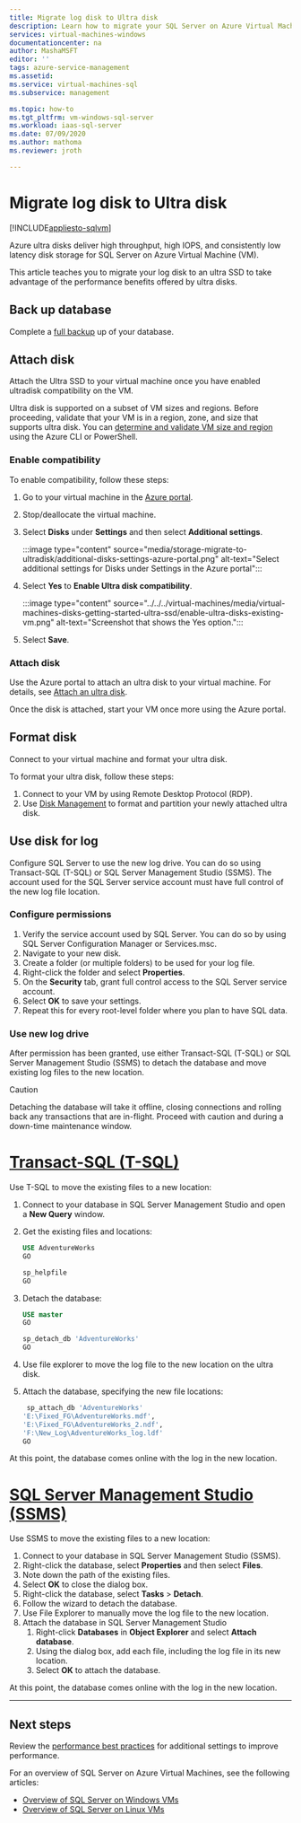 ```yaml
---
title: Migrate log disk to Ultra disk
description: Learn how to migrate your SQL Server on Azure Virtual Machine (VM) log disk to an Azure Ultradisk to take advantage of high performance and low latency. 
services: virtual-machines-windows
documentationcenter: na
author: MashaMSFT
editor: ''
tags: azure-service-management
ms.assetid: 
ms.service: virtual-machines-sql
ms.subservice: management

ms.topic: how-to
ms.tgt_pltfrm: vm-windows-sql-server
ms.workload: iaas-sql-server
ms.date: 07/09/2020
ms.author: mathoma
ms.reviewer: jroth

---
```

# Migrate log disk to Ultra disk
[!INCLUDE[appliesto-sqlvm](../../includes/appliesto-sqlvm.md)]

Azure ultra disks deliver high throughput, high IOPS, and consistently low latency disk storage for SQL Server on Azure Virtual Machine (VM). 

This article teaches you to migrate your log disk to an ultra SSD to take advantage of the performance benefits offered by ultra disks. 

## Back up database

Complete a [full backup](backup-restore.md) up of your database. 

## Attach disk

Attach the Ultra SSD to your virtual machine once you have enabled ultradisk compatibility on the VM. 

Ultra disk is supported on a subset of VM sizes and regions. Before proceeding, validate that your VM is in a region, zone, and size that supports ultra disk. You can [determine and validate VM size and region](../../../virtual-machines/disks-enable-ultra-ssd.md#determine-vm-size-and-region-availability) using the Azure CLI or PowerShell. 

### Enable compatibility

To enable compatibility, follow these steps:

1. Go to your virtual machine in the [Azure portal](https://portal.azure.com/). 
1. Stop/deallocate the virtual machine. 
1. Select **Disks** under **Settings** and then select **Additional settings**. 

   :::image type="content" source="media/storage-migrate-to-ultradisk/additional-disks-settings-azure-portal.png" alt-text="Select additional settings for Disks under Settings in the Azure portal":::

1. Select **Yes** to **Enable Ultra disk compatibility**. 

   :::image type="content" source="../../../virtual-machines/media/virtual-machines-disks-getting-started-ultra-ssd/enable-ultra-disks-existing-vm.png" alt-text="Screenshot that shows the Yes option.":::

1. Select **Save**. 



### Attach disk

Use the Azure portal to attach an ultra disk to your virtual machine. For details, see [Attach an ultra disk](../../../virtual-machines/disks-enable-ultra-ssd.md#attach-an-ultra-disk).

Once the disk is attached, start your VM once more using the Azure portal. 



## Format disk

Connect to your virtual machine and format your ultra disk.  

To format your ultra disk, follow these steps:

1. Connect to your VM by using Remote Desktop Protocol (RDP).
1. Use [Disk Management](/windows-server/storage/disk-management/overview-of-disk-management) to format and partition your newly attached ultra disk. 


## Use disk for log

Configure SQL Server to use the new log drive. You can do so using Transact-SQL (T-SQL) or SQL Server Management Studio (SSMS). The account used for the SQL Server service account must have full control of the new log file location. 

### Configure permissions

1. Verify the service account used by SQL Server. You can do so by using SQL Server Configuration Manager or Services.msc.
1. Navigate to your new disk. 
1. Create a folder (or multiple folders) to be used for your log file. 
1. Right-click the folder and select **Properties**.
1. On the **Security** tab, grant full control access to the SQL Server service account. 
1. Select **OK**  to save your settings. 
1. Repeat this for every root-level folder where you plan to have SQL data. 

### Use new log drive 

After permission has been granted, use either Transact-SQL (T-SQL) or SQL Server Management Studio (SSMS) to detach the database and move existing log files to the new location.

   > [!CAUTION]
   > Detaching the database will take it offline, closing connections and rolling back any transactions that are in-flight. Proceed with caution and during a down-time maintenance window. 



# [Transact-SQL (T-SQL)](#tab/tsql)

Use T-SQL to move the existing files to a new location:

1. Connect to your database in SQL Server Management Studio and open a **New Query** window. 
1. Get the existing files and locations:

   ```sql
   USE AdventureWorks
   GO

   sp_helpfile
   GO
   ```

1. Detach the database: 

   ```sql
   USE master
   GO

   sp_detach_db 'AdventureWorks'
   GO
   ```

1. Use file explorer to move the log file to the new location on the ultra disk. 

1. Attach the database, specifying the new file locations: 

   ```sql
    sp_attach_db 'AdventureWorks'
   'E:\Fixed_FG\AdventureWorks.mdf',
   'E:\Fixed_FG\AdventureWorks_2.ndf',
   'F:\New_Log\AdventureWorks_log.ldf'
   GO
   ```

At this point, the database comes online with the log in the new location. 



# [SQL Server Management Studio (SSMS)](#tab/ssms)

Use SSMS to move the existing files to a new location:

1. Connect to your database in SQL Server Management Studio (SSMS). 
1. Right-click the database, select **Properties** and then select **Files**. 
1. Note down the path of the existing files. 
1. Select **OK** to close the dialog box. 
1. Right-click the database, select **Tasks** > **Detach**. 
1. Follow the wizard to detach the database. 
1. Use File Explorer to manually move the log file to the new location.
1. Attach the database in SQL Server Management Studio
   1. Right-click **Databases** in **Object Explorer** and select **Attach database**. 
   1. Using the dialog box, add each file, including the log file in its new location. 
   1. Select **OK** to attach the database. 

At this point, the database comes online with the log in the new location.

---


## Next steps

Review the [performance best practices](./performance-guidelines-best-practices-checklist.md) for additional settings to improve performance. 

For an overview of SQL Server on Azure Virtual Machines, see the following articles:

- [Overview of SQL Server on Windows VMs](sql-server-on-azure-vm-iaas-what-is-overview.md)
- [Overview of SQL Server on Linux VMs](../linux/sql-server-on-linux-vm-what-is-iaas-overview.md)